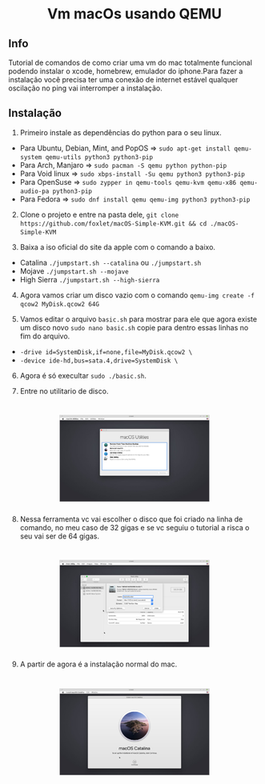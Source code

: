 <h1 align="center"> 
  Vm macOs usando QEMU
</h1>

## Info

Tutorial de comandos de como criar uma vm do mac totalmente funcional podendo instalar o xcode, homebrew, emulador do iphone.Para fazer a instalação você precisa ter uma conexão de internet estável qualquer oscilação no ping vai interromper a instalação.

## Instalação 

1. Primeiro instale as dependências do python para o seu linux.

- Para Ubuntu, Debian, Mint, and PopOS => `sudo apt-get install qemu-system qemu-utils python3 python3-pip`
- Para Arch, Manjaro => `sudo pacman -S qemu python python-pip `
- Para Void linux => `sudo xbps-install -Su qemu python3 python3-pip`
- Para OpenSuse => `sudo zypper in qemu-tools qemu-kvm qemu-x86 qemu-audio-pa python3-pip`
- Para Fedora => `sudo dnf install qemu qemu-img python3 python3-pip`

2. Clone o projeto e entre na pasta dele, `git clone https://github.com/foxlet/macOS-Simple-KVM.git && cd ./macOS-Simple-KVM`

3. Baixa a iso oficial do site da apple com o comando a baixo.

- Catalina `./jumpstart.sh --catalina` ou `./jumpstart.sh`
- Mojave `./jumpstart.sh --mojave`
- High Sierra `./jumpstart.sh --high-sierra`

4. Agora vamos criar um disco vazio com o comando `qemu-img create -f qcow2 MyDisk.qcow2 64G`

5. Vamos editar o arquivo `basic.sh` para mostrar para ele que agora existe um disco novo `sudo nano basic.sh` copie para dentro essas linhas no fim do arquivo.

- `-drive id=SystemDisk,if=none,file=MyDisk.qcow2 \`
- `-device ide-hd,bus=sata.4,drive=SystemDisk \`

6. Agora é só execultar `sudo ./basic.sh`.

7. Entre no utilitario de disco.
   
<h1 align="center">
  <img src="./images/img1.jpg" width="300"/>
</h1>

8. Nessa ferramenta vc vai escolher o disco que foi criado na linha de comando, no meu caso de 32 gigas e se vc seguiu o tutorial a risca o seu vai ser de 64 gigas.

<h1 align="center">
  <img src="./images/img2.jpg" width="300"/>
</h1>

9. A partir de agora é a instalação normal do mac.

<h1 align="center">
  <img src="./images/img3.jpg" width="300"/>
</h1>
